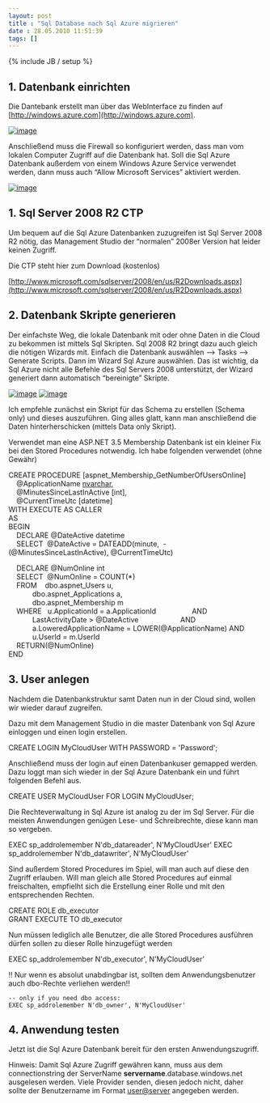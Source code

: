 ```yaml
---
layout: post
title : "Sql Database nach Sql Azure migrieren"
date : 28.05.2010 11:51:39
tags: []
---
```

{% include JB / setup %}

## 1. Datenbank einrichten

Die Dantebank erstellt man über das WebInterface zu finden auf [http://windows.azure.com](http://windows.azure.com).

[![image](http://www.vb-magazin.de/forums/blogs/janm/image_thumb_7DC72601.png "image")](http://www.vb-magazin.de/forums/blogs/janm/image_27F6D3EA.png) 

Anschließend muss die Firewall so konfiguriert werden, dass man vom lokalen Computer Zugriff auf die Datenbank hat. Soll die Sql Azure Datenbank außerdem von einem Windows Azure Service verwendet werden, dann muss auch “Allow Microsoft Services” aktiviert werden.

[![image](http://www.vb-magazin.de/forums/blogs/janm/image_thumb_69CD936B.png "image")](http://www.vb-magazin.de/forums/blogs/janm/image_31FB4F48.png) 

## 1. Sql Server 2008 R2 CTP

Um bequem auf die Sql Azure Datenbanken zuzugreifen ist Sql Server 2008 R2 nötig, das Management Studio der “normalen” 2008er Version hat leider keinen Zugriff.

Die CTP steht hier zum Download (kostenlos)

[http://www.microsoft.com/sqlserver/2008/en/us/R2Downloads.aspx](http://www.microsoft.com/sqlserver/2008/en/us/R2Downloads.aspx)

## 2. Datenbank Skripte generieren

Der einfachste Weg, die lokale Datenbank mit oder ohne Daten in die Cloud zu bekommen ist mittels Sql Skripten. Sql 2008 R2 bringt dazu auch gleich die nötigen Wizards mit. Einfach die Datenbank auswählen –> Tasks –> Generate Scripts. Dann im Wizard Sql Azure auswählen. Das ist wichtig, da Sql Azure nicht alle Befehle des Sql Servers 2008 unterstützt, der Wizard generiert dann automatisch “bereinigte” Skripte.

[![image](http://www.vb-magazin.de/forums/blogs/janm/image_thumb_3F9DE583.png "image")](http://www.vb-magazin.de/forums/blogs/janm/image_1B590101.png) [![image](http://www.vb-magazin.de/forums/blogs/janm/image_thumb_04D63CAD.png "image")](http://www.vb-magazin.de/forums/blogs/janm/image_5EE08C56.png) 

Ich empfehle zunächst ein Skript für das Schema zu erstellen (Schema only) und dieses auszuführen. Ging alles glatt, kann man anschließend die Daten hinterherschicken (mittels Data only Skript).

Verwendet man eine ASP.NET 3.5 Membership Datenbank ist ein kleiner Fix bei den Stored Procedures notwendig. Ich habe folgenden verwendet (ohne Gewähr)

CREATE PROCEDURE [aspnet_Membership_GetNumberOfUsersOnline]   
    @ApplicationName [nvarchar](256),   
    @MinutesSinceLastInActive [int],   
    @CurrentTimeUtc [datetime]   
WITH EXECUTE AS CALLER   
AS   
BEGIN   
    DECLARE @DateActive datetime   
    SELECT  @DateActive = DATEADD(minute,  -(@MinutesSinceLastInActive), @CurrentTimeUtc) 

    DECLARE @NumOnline int   
    SELECT  @NumOnline = COUNT(*)   
    FROM    dbo.aspnet_Users u,   
            dbo.aspnet_Applications a,   
            dbo.aspnet_Membership m   
    WHERE   u.ApplicationId = a.ApplicationId                  AND   
            LastActivityDate > @DateActive                     AND   
            a.LoweredApplicationName = LOWER(@ApplicationName) AND   
            u.UserId = m.UserId   
    RETURN(@NumOnline)   
END 

## 3. User anlegen

Nachdem die Datenbankstruktur samt Daten nun in der Cloud sind, wollen wir wieder darauf zugreifen.

Dazu mit dem Management Studio in die master Datenbank von Sql Azure einloggen und einen login erstellen.

CREATE LOGIN MyCloudUser WITH PASSWORD = 'Password';

Anschließend muss der login auf einen Datenbankuser gemapped werden. Dazu loggt man sich wieder in der Sql Azure Datenbank ein und führt folgenden Befehl aus.

CREATE USER MyCloudUser FOR LOGIN MyCloudUser;

Die Rechteverwaltung in Sql Azure ist analog zu der im Sql Server. Für die meisten Anwendungen genügen Lese- und Schreibrechte, diese kann man so vergeben.

EXEC sp_addrolemember N'db_datareader', N'MyCloudUser'
    EXEC sp_addrolemember N'db_datawriter', N'MyCloudUser'

Sind außerdem Stored Procedures im Spiel, will man auch auf diese den Zugriff erlauben. Will man gleich alle Stored Procedures auf einmal freischalten, empfielht sich die Erstellung einer Rolle und mit den entsprechenden Rechten.

CREATE ROLE db_executor   
GRANT EXECUTE TO db_executor

Nun müssen lediglich alle Benutzer, die alle Stored Procedures ausführen dürfen sollen zu dieser Rolle hinzugefügt werden

EXEC sp_addrolemember N'db_executor', N'MyCloudUser'

!! Nur wenn es absolut unabdingbar ist, sollten dem Anwendungsbenutzer auch dbo-Rechte verliehen werden!!

    -- only if you need dbo access:
    EXEC sp_addrolemember N'db_owner', N'MyCloudUser'

## 4. Anwendung testen

Jetzt ist die Sql Azure Datenbank bereit für den ersten Anwendungszugriff.

Hinweis: Damit Sql Azure Zugriff gewähren kann, muss aus dem connectionstring der ServerName **servername**.database.windows.net ausgelesen werden. Viele Provider senden, diesen jedoch nicht, daher sollte der Benutzername im Format [user@server](mailto:user@server) angegeben werden.
